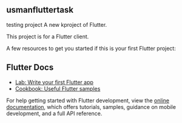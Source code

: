 ## usmanfluttertask

testing project
A new kproject of Flutter.

This project is for a Flutter client.

A few resources to get you started if this is your first Flutter project:

## Flutter Docs
- [Lab: Write your first Flutter app](https://docs.flutter.dev/get-started/codelab)
- [Cookbook: Useful Flutter samples](https://docs.flutter.dev/cookbook)

For help getting started with Flutter development, view the
[online documentation](https://docs.flutter.dev/), which offers tutorials,
samples, guidance on mobile development, and a full API reference.
